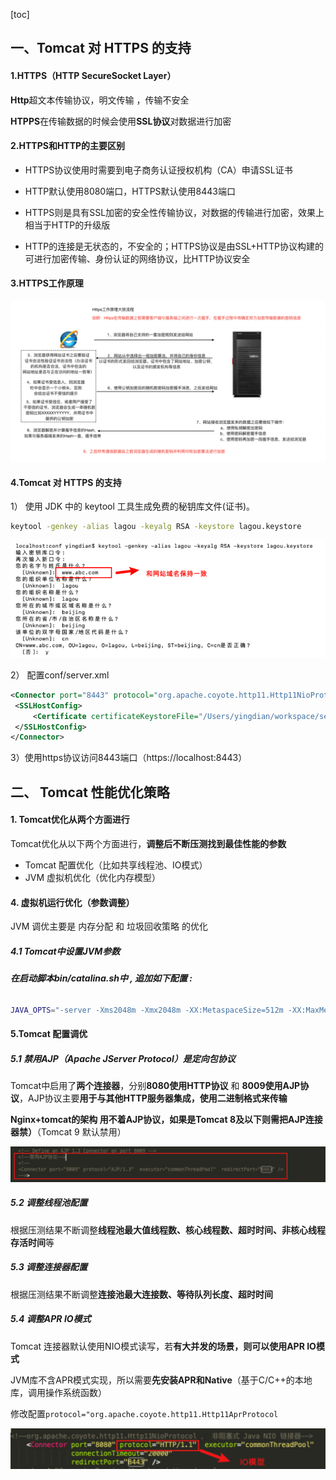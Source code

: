 [toc]

## 一、Tomcat 对 HTTPS 的⽀持

#### 1.HTTPS（HTTP SecureSocket Layer）

**Http**超⽂本传输协议，明⽂传输 ，传输不安全

**HTPPS**在传输数据的时候会使用**SSL协议**对数据进⾏加密



#### 2.HTTPS和HTTP的主要区别

- HTTPS协议使⽤时需要到电⼦商务认证授权机构（CA）申请SSL证书

- HTTP默认使⽤8080端⼝，HTTPS默认使⽤8443端⼝

- HTTPS则是具有SSL加密的安全性传输协议，对数据的传输进⾏加密，效果上相当于HTTP的升级版

- HTTP的连接是⽆状态的，不安全的；HTTPS协议是由SSL+HTTP协议构建的可进⾏加密传输、身份认证的⽹络协议，⽐HTTP协议安全



#### 3.HTTPS⼯作原理

![image-20210721235234145](images/image-20210721235234145.png)

#### 4.Tomcat 对 HTTPS 的⽀持

1） 使⽤ JDK 中的 keytool ⼯具⽣成免费的秘钥库⽂件(证书)。 

```sh
keytool -genkey -alias lagou -keyalg RSA -keystore lagou.keystore
```

![image-20210721235341287](images/image-20210721235341287.png)



2） 配置conf/server.xml

```xml
<Connector port="8443" protocol="org.apache.coyote.http11.Http11NioProtocol" maxThreads="150" schema="https" secure="true" SSLEnabled="true">
 <SSLHostConfig>
     <Certificate certificateKeystoreFile="/Users/yingdian/workspace/servers/apache-tomcat-8.5.50/conf/lagou.keystore" certificateKeystorePassword="lagou123" type="RSA"/>
 </SSLHostConfig>
</Connector>
```



3）使⽤https协议访问8443端⼝（https://localhost:8443）

## 二、 Tomcat 性能优化策略

#### 1. Tomcat优化从两个方面进行

Tomcat优化从以下两个方面进行，**调整后不断压测找到最佳性能的参数**

- Tomcat 配置优化（比如共享线程池、IO模式）
- JVM 虚拟机优化（优化内存模型）



#### 4. 虚拟机运行优化（参数调整）

JVM 调优主要是 内存分配 和 垃圾回收策略 的优化

#####  4.1 Tomcat中设置JVM参数

###### **在启动脚本bin/catalina.sh中 , 追加如下配置 :**

```sh
JAVA_OPTS="-server -Xms2048m -Xmx2048m -XX:MetaspaceSize=512m -XX:MaxMetaspaceSize=512m -XX:+UseConcMarkSweepGC"
```



#### 5.**Tomcat** 配置调优

##### 5.1 禁用AJP（Apache JServer Protocol）是定向包协议

Tomcat中启用了**两个连接器**，分别**8080使用HTTP协议** 和 **8009使用AJP协议**，AJP协议主要**用于与其他HTTP服务器集成，使用二进制格式来传输**

**Nginx+tomcat的架构 用不着AJP协议，如果是Tomcat 8及以下则需把AJP连接器禁）**（Tomcat 9 默认禁用）

![image-20210722002740058](images/image-20210722002740058.png)



##### 5.2 调整线程池配置

根据压测结果不断调整**线程池最大值线程数、核心线程数、超时时间、非核心线程存活时间**等



##### 5.3 调整连接器配置

根据压测结果不断调整**连接池最大连接数、等待队列长度、超时时间**



##### 5.4 调整APR IO模式

Tomcat 连接器默认使用NIO模式读写，若**有大并发的场景，则可以使用APR IO模式**

JVM库不含APR模式实现，所以需要**先安装APR和Native**（基于C/C++的本地库，调用操作系统函数）

修改配置`protocol="org.apache.coyote.http11.Http11AprProtocol`

![image-20210722002803927](images/image-20210722002803927.png)


